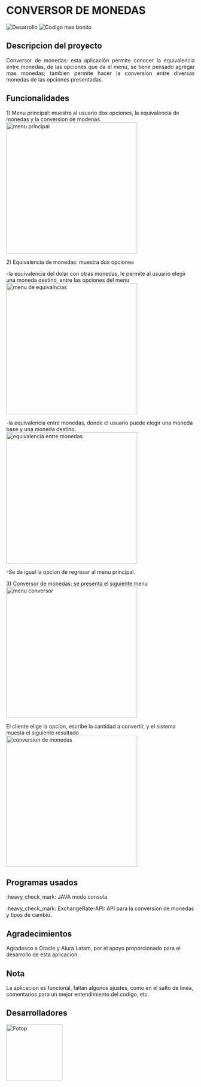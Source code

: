 #                                                  CONVERSOR DE MONEDAS

 <p>
 <img src="https://img.shields.io/badge/STATUS-Desarrollo-green" alt="Desarrollo"> 
 <img src="https://img.shields.io/badge/CODE_STYLE-bonito-ff69b4.svg" alt="Codigo mas bonito">
 </p>

## Descripcion del proyecto
<p align="justify">
 Conversor de monedas: esta aplicación permite conocer la equivalencia entre monedas, de las opciones que da el menu, se tiene
 pensado agregar mas monedas; tambien permite hacer la conversion entre diversas monedas de las opciones presentadas.  
</p>

## Funcionalidades
<p>
 1) Menu principal: muestra al usuario dos opciones, la equivalencia de monedas y la conversion de modenas.
 <img src = "https://github.com/user-attachments/assets/0de55f3d-101d-41b7-8e47-98cccd84fb6c" alt="menu principal" width="350">
</p>
<p>
 2) Equivalencia de monedas: muestra dos opciones
 
</p>
<p>
  -la equivalencia del dolar con otras monedas, le permite al usuario elegir una moneda destino, entre las opciones del menu
 <img src = "https://github.com/user-attachments/assets/5ebe1fee-f51e-4603-80d3-3dc1521003ce" alt="menu de equivalncias" width="350")
</p>
<p>
  -la equivalencia entre monedas, donde el usuario puede elegir una moneda base y una moneda destino.
 <img src = "https://github.com/user-attachments/assets/3602beef-987c-48b8-90f4-4800e09c5e21" alt="equivalencia entre monedas" width="350")
</p>
<p>
  -Se da igual la opcion de regresar al menu principal.
</p> 
<p>
 3) Conversor de monedas: se presenta el siguiente menu 
 <img src = "https://github.com/user-attachments/assets/21dd7c2c-e7a2-417a-bc4f-d5b6a7506f1c" alt="menu conversor" width="350">
</p>   
<p>
  El cliente elige la opcion, escribe la cantidad a convertir, y el sistema muesta el siguiente resultado
 <img src = "https://github.com/user-attachments/assets/ef607750-e346-4e7e-914b-6fc03f3e6f00" alt="conversion de monedas" width="350">

</p>

## Programas usados
 <p>
  :heavy_check_mark: JAVA modo consola
 </p>
 <p>
 :heavy_check_mark: ExchangeRate-API: API para la conversion de monedas y tipos de cambio.  
 </p>


## Agradecimientos
<p>
  Agradesco a Oracle y Alura Latam, por el apoyo proporcionado para el desarrollo de esta aplicacion.
</p>

## Nota
<p>
 La aplicacion es funcional, faltan algunos ajustes, como en el salto de linea, comentarios para un mejor
entendimiento del codigo, etc.
</p>

## Desarrolladores
<img src="https://github.com/user-attachments/assets/f15a701a-b9a8-43d0-95d0-59d21d5ecd10" alt="Fotop" width="150">


